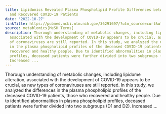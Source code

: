 ```yaml
---
title: Lipidomics Revealed Plasma Phospholipid Profile Differences between Deceased
  and Recovered COVID-19 Patients
date: '2022-10-27'
linkTitle: https://pubmed.ncbi.nlm.nih.gov/36291697/?utm_source=curl&utm_medium=rss&utm_campaign=pubmed-2&utm_content=1Zkrxt7ktlCbHBXEV3v65xxSnkSWNsJ1A6Fq3gBniKhGfIUslK&fc=20210907212339&ff=20221028212532&v=2.17.8
source: metablomics[MeSH Terms]
description: Thorough understanding of metabolic changes, including lipidome alteration,
  associated with the development of COVID-19 appears to be crucial, as new types
  of coronaviruses are still reported. In this study, we analyzed the differences
  in the plasma phospholipid profiles of the deceased COVID-19 patients, those who
  recovered and healthy people. Due to identified abnormalities in plasma phospholipid
  profiles, deceased patients were further divided into two subgroups (D1 and D2).
  Increased ...
---
```

Thorough understanding of metabolic changes, including lipidome alteration, associated with the development of COVID-19 appears to be crucial, as new types of coronaviruses are still reported. In this study, we analyzed the differences in the plasma phospholipid profiles of the deceased COVID-19 patients, those who recovered and healthy people. Due to identified abnormalities in plasma phospholipid profiles, deceased patients were further divided into two subgroups (D1 and D2). Increased ...
